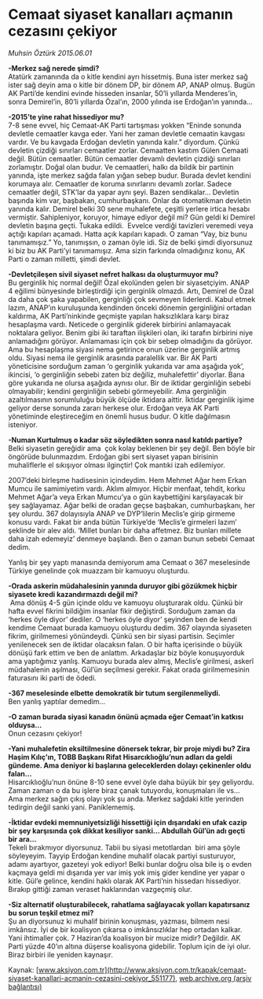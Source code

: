 # Cemaat siyaset kanalları açmanın cezasını çekiyor

*Muhsin Öztürk 2015.06.01*

<div class="pNewsDetailMainContent ctx_content" itemprop="articleBody">
 <p>
  <strong>
   -Merkez sağ nerede şimdi?
  </strong>
  <br>
   Atatürk zamanında da o kitle kendini ayrı hissetmiş. Buna ister merkez sağ ister sağ deyin ama o kitle bir dönem DP, bir dönem AP, ANAP olmuş. Bugün AK Parti’de kendini evinde hisseden insanlar, 50’li yıllarda Menderes’in, sonra Demirel’in, 80’li yıllarda Özal’ın, 2000 yılında ise Erdoğan’ın yanında...
  </br>
 </p>
 <p>
  <strong>
   -2015’te yine rahat hissediyor mu?
  </strong>
  <br>
   7-8 sene evvel, hiç Cemaat-AK Parti tartışması yokken “Eninde sonunda devletle cemaatler kavga eder. Yani her zaman devletle cemaatin kavgası vardır. Ve bu kavgada Erdoğan devletin yanında kalır.” diyordum. Çünkü devletin çizdiği sınırları cemaatler zorlar. Cemaatten kastım Gülen Cemaati değil. Bütün cemaatler. Bütün cemaatler devamlı devletin çizdiği sınırları zorlamıştır. Doğal olan budur. Ve cemaatleri, halkı da bildik bir partinin yanında, işte merkez sağda falan yığan sebep budur. Burada devlet kendini korumaya alır. Cemaatler de koruma sınırlarını devamlı zorlar. Sadece cemaatler değil, STK’lar da yapar aynı şeyi. Bazen sendikalar... Devletin başında kim var, başbakan, cumhurbaşkanı. Onlar da otomatikman devletin yanında kalır. Demirel belki 30 sene muhalefete, çeşitli yerlere irtica hesabı vermiştir. Sahipleniyor, koruyor, himaye ediyor değil mi? Gün geldi ki Demirel devletin başına geçti. Tukaka edildi.  Evvelce verdiği tavizleri veremedi veya açtığı kapıları açamadı. Hatta açık kapıları kapadı. O zaman “Vay, biz bunu tanımamışız.” Yo, tanımışsın, o zaman öyle idi. Siz de belki şimdi diyorsunuz ki biz bu AK Parti’yi tanımamışız. Ama sizin farkında olmadığınız konu, AK Parti o zaman milletti, şimdi devlet.
  </br>
 </p>
 <p>
  <strong>
   -Devletçileşen sivil siyaset nefret halkası da oluşturmuyor mu?
  </strong>
  <br>
   Bu gerginlik hiç normal değil! Özal ekolünden gelen bir siyasetçiyim. ANAP 4 eğilimi bünyesinde birleştirdiği için gerginlik olmazdı. Artı, Demirel de Özal da daha çok şaka yapabilen, gerginliği çok sevmeyen liderlerdi. Kabul etmek lazım, ANAP’ın kuruluşunda kendinden önceki dönemin gerginliğini ortadan kaldırma, AK Parti’ninkinde geçmişte yapılan haksızlıklara karşı biraz hesaplaşma vardı. Neticede o gerginlik giderek birbirini anlamayacak noktalara geliyor. Benim gibi iki taraftan ilişkileri olan, iki tarafın birbirini niye anlamadığını görüyor. Anlamaması için çok bir sebep olmadığını da görüyor. Ama bu hesaplaşma siyasi nema getirince onun üzerine gerginlik artmış oldu. Siyasi nema ile gerginlik arasında paralellik var. Bir AK Parti yöneticisine sorduğum zaman ‘o gerginlik yukarıda var ama aşağıda yok’,  ikincisi, ‘o gerginliğin sebebi zaten biz değiliz, muhalefettir’ diyorlar. Bana göre yukarıda ne olursa aşağıda aynısı olur. Bir de iktidar gerginliğin sebebi olmayabilir; kendini gerginliğin sebebi görmeyebilir. Ama gerginliğin azaltılmasının sorumluluğu büyük ölçüde iktidara aittir. İktidar gerginlik işime geliyor derse sonunda zararı herkese olur. Erdoğan veya AK Parti yönetiminde eleştireceğim en önemli husus budur. O kitle dağılmasın isteniyor.
  </br>
 </p>
 <p>
  <strong>
   -Numan Kurtulmuş o kadar söz söyledikten sonra nasıl katıldı partiye?
  </strong>
  <br>
   Belki siyasetin gereğidir ama  çok kolay beklenen bir şey değil. Ben böyle bir öngörüde bulunmazdım. Erdoğan gibi sert siyaset yapan birisinin muhaliflerle el sıkışıyor olması ilginçtir! Çok mantıki izah edilemiyor.
  </br>
 </p>
 <p>
  2007’deki birleşme hadisesinin içindeydim. Hem Mehmet Ağar hem Erkan Mumcu ile samimiyetim vardı. Aklım almıyor. Hiçbir menfaat, tehdit, korku Mehmet Ağar’a veya Erkan Mumcu’ya o gün kaybettiğini karşılayacak bir şey sağlayamaz. Ağar belki de oradan geçse başbakan, cumhurbaşkanı, her şey olurdu. 367 dolayısıyla ANAP ve DYP’lilerin Meclis’e girip girmeme konusu vardı. Fakat bir anda bütün Türkiye’de ‘Meclis’e girmeleri lazım’ şeklinde bir alev aldı. ‘Millet bunları bir daha affetmez. Biz bunları millete daha izah edemeyiz’ denmeye başlandı. Ben o zaman bunun sebebi Cemaat dedim.
 </p>
 <p>
  Yanlış bir şey yaptı manasında demiyorum ama Cemaat o 367 meselesinde Türkiye genelinde çok muazzam bir kamuoyu oluşturdu.
 </p>
 <p>
  <strong>
   -Orada askerin müdahalesinin yanında duruyor gibi gözükmek hiçbir siyasete kredi kazandırmazdı değil mi?
  </strong>
  <br/>
  <img alt="" src="http://web.archive.org/web/20151219043320im_/http://medya.aksiyon.com.tr//aksiyon/2015/05/26/568789.jpg "/>
  Ama dönüş 4-5 gün içinde oldu ve kamuoyu oluşturarak oldu. Çünkü bir hafta evvel fikrini bildiğim insanlar fikir değiştirdi. Sorduğum zaman da ‘herkes öyle diyor’ dediler. O ‘herkes öyle diyor’ şeyinden ben de kendi kendime Cemaat burada kamuoyu oluşturdu dedim. 367 olayında siyaseten fikrim, girilmemesi yönündeydi. Çünkü sen bir siyasi partisin. Seçimler yenilenecek sen de iktidar olacaksın falan. O bir hafta içerisinde o büyük dönüşü fark ettim ve ben de anlattım. Arkadaşlar biz böyle konuşuyorduk ama yaptığımız yanlış. Kamuoyu burada alev almış, Meclis’e girilmesi, askerî müdahalenin aşılması, Gül’ün seçilmesi gerekir. Fakat orada girilmemesinin faturasını iki parti de ödedi.
 </p>
 <p>
  <strong>
   -367 meselesinde elbette demokratik bir tutum sergilenmeliydi.
  </strong>
  <br/>
  Ben yanlış yaptılar demedim…
 </p>
 <p>
  <strong>
   -O zaman burada siyasi kanadın önünü açmada eğer Cemaat’in katkısı olduysa…
  </strong>
  <br/>
  Onun cezasını çekiyor!
 </p>
 <p>
  <strong>
   -Yani muhalefetin eksiltilmesine dönersek tekrar, bir proje miydi bu? Zira Haşim Kılıç’ın, TOBB Başkanı Rifat Hisarcıklıoğlu’nun adları da geldi gündeme. Ama deniyor ki başlarına geleceklerden dolayı çekinenler oldu falan…
  </strong>
  <br/>
  Hisarcıklıoğlu’nun önüne 8-10 sene evvel öyle daha büyük bir şey geliyordu. Zaman zaman o da bu işlere biraz çanak tutuyordu, konuşmaları ile vs... Ama merkez sağın çıkış olayı yok şu anda. Merkez sağdaki kitle yerinden tedirgin değil sanki yani. Paniklememiş.
 </p>
 <p>
  <strong>
   -İktidar evdeki memnuniyetsizliği hissettiği için dışarıdaki en ufak cazip bir şey karşısında çok dikkat kesiliyor sanki… Abdullah Gül’ün adı geçti bir ara…
  </strong>
  <br/>
  Tekeli bırakmıyor diyorsunuz. Tabii bu siyasi metotlardan  biri ama şöyle söyleyeyim. Tayyip Erdoğan kendine muhalif olacak partiyi susturuyor, adamı ayartıyor, gazeteyi yok ediyor! Belki bunlar doğru olsa bile iş o evden kaçmaya geldi mi dışarıda yer var imiş yok imiş gider kendine yer yapar o kitle. Gül’e gelince, kendini haklı olarak AK Parti’nin hissedarı hissediyor. Bırakıp gittiği zaman veraset haklarından vazgeçmiş olur.
 </p>
 <p>
  <strong>
   -Siz alternatif oluşturabilecek, rahatlama sağlayacak yolları kapatırsanız bu sorun teşkil etmez mi?
  </strong>
  <br/>
  Şu an diyorsunuz ki muhalif birinin konuşması, yazması, bilmem nesi imkânsız. İyi de bir koalisyon çıkarsa o imkânsızlıklar hep ortadan kalkar. Yani ihtimaller çok. 7 Haziran’da koalisyon bir mucize midir? Değildir. AK Parti yüzde 40’ın altına düşerse koalisyona gidebilir. Toplum için de iyi olur. Biraz birbiri ile yeniden kaynaşır.
 </p>
</div>


Kaynak: [www.aksiyon.com.tr](http://www.aksiyon.com.tr/kapak/cemaat-siyaset-kanallari-acmanin-cezasini-cekiyor_551177), [web.archive.org (arşiv bağlantısı)](http://web.archive.org/web/20151219043320/http://www.aksiyon.com.tr/kapak/cemaat-siyaset-kanallari-acmanin-cezasini-cekiyor_551177)

